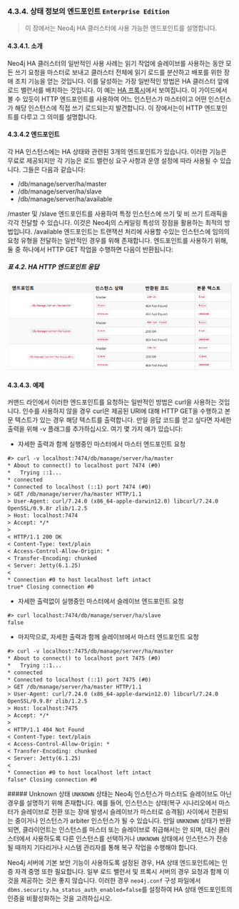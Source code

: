 ### 4.3.4. 상태 정보의 엔드포인트 `Enterprise Edition`
> 이 장에서는 Neo4j HA 클러스터에 사용 가능한 엔드포인트를 설명합니다.

#### 4.3.4.1. 소개
Neo4j HA 클러스터의 일반적인 사용 사례는 읽기 작업에 슬레이브를 사용하는 동안 모든 쓰기 요청을 마스터로 보내고 클러스터 전체에 읽기 로드를 분산하고 배포를 위한 장애 조치 기능을 얻는 것입니다. 이를 달성하는 가장 일반적인 방법은 HA 클러스터 앞에 로드 밸런서를 배치하는 것입니다. 이 예는 [HA 프록시](./haproxy-for-load-balancing.md)에서 보여집니다. 이 가이드에서 볼 수 있듯이 HTTP 엔드포인트를 사용하여 어느 인스턴스가 마스터이고 어떤 인스턴스가 해당 인스턴스에 직접 쓰기 로드되는지 발견합니다. 이 장에서는이 HTTP 엔드포인트를 다루고 그 의미를 설명합니다.

#### 4.3.4.2 엔드포인트
각 HA 인스턴스에는 HA 상태와 관련된 3개의 엔드포인트가 있습니다. 이러한 기능은 무료로 제공되지만 각 기능은 로드 밸런싱 요구 사항과 운영 설정에 따라 사용될 수 있습니다. 그들은 다음과 같습니다:
* /db/manage/server/ha/master
* /db/manage/server/ha/slave
* /db/manage/server/ha/available

/master 및 /slave 엔드포인트를 사용하여 특정 인스턴스에 쓰기 및 비 쓰기 트래픽을 각각 전달할 수 있습니다. 이것은 Neo4j의 스케일링 특성의 장점을 활용하는 최적의 방법입니다. /available 엔드포인트는 트랜잭션 처리에 사용할 수있는 인스턴스에 임의의 요청 유형을 전달하는 일반적인 경우를 위해 존재합니다.
엔드포인트를 사용하기 위해, 둘 중 하나에서 HTTP GET 작업을 수행하면 다음이 반환됩니다:

##### 표 4.2. HA HTTP 엔드포인트 응답
![HA HTTP endpoint responses](./HA-HTTP-endpoint-responses.png)

#### 4.3.4.3. 예제
커맨드 라인에서 이러한 엔드포인트를 요청하는 일반적인 방법은 curl을 사용하는 것입니다. 인수를 사용하지 않을 경우 curl은 제공된 URI에 대해 HTTP GET을 수행하고 본문 텍스트가 있는 경우 해당 텍스트를 출력합니다. 만일 응답 코드를 얻고 싶다면 자세한 출력을 위해 -v 플래그를 추가하십시오. 여기 몇 가지 예가 있습니다:
* 자세한 출력과 함께 실행중인 마스터에서 마스터 엔드포인트 요청

```
#> curl -v localhost:7474/db/manage/server/ha/master
* About to connect() to localhost port 7474 (#0)
*   Trying ::1...
* connected
* Connected to localhost (::1) port 7474 (#0)
> GET /db/manage/server/ha/master HTTP/1.1
> User-Agent: curl/7.24.0 (x86_64-apple-darwin12.0) libcurl/7.24.0 OpenSSL/0.9.8r zlib/1.2.5
> Host: localhost:7474
> Accept: */*
>
< HTTP/1.1 200 OK
< Content-Type: text/plain
< Access-Control-Allow-Origin: *
< Transfer-Encoding: chunked
< Server: Jetty(6.1.25)
<
* Connection #0 to host localhost left intact
true* Closing connection #0
```

* 자세한 출력없이 실행중인 마스터에서 슬레이브 엔드포인트 요청

```
#> curl localhost:7474/db/manage/server/ha/slave
false
```

* 마지막으로, 자세한 출력과 함께 슬레이브에서 마스터 엔드포인트 요청

```
#> curl -v localhost:7475/db/manage/server/ha/master
* About to connect() to localhost port 7475 (#0)
*   Trying ::1...
* connected
* Connected to localhost (::1) port 7475 (#0)
> GET /db/manage/server/ha/master HTTP/1.1
> User-Agent: curl/7.24.0 (x86_64-apple-darwin12.0) libcurl/7.24.0 OpenSSL/0.9.8r zlib/1.2.5
> Host: localhost:7475
> Accept: */*
>
< HTTP/1.1 404 Not Found
< Content-Type: text/plain
< Access-Control-Allow-Origin: *
< Transfer-Encoding: chunked
< Server: Jetty(6.1.25)
<
* Connection #0 to host localhost left intact
false* Closing connection #0
```
<span class="glyphicon glyphicon-info-sign" aria-hidden="true"> </span> ##### Unknown 상태
`UNKNOWN` 상태는 Neo4j 인스턴스가 마스터도 슬레이브도 아닌 경우를 설명하기 위해 존재합니다. 예를 들어, 인스턴스는 상태(복구 시나리오에서 마스터가 슬레이브로 전환 또는 장애 발생시 슬레이브가 마스터로 승격됨) 사이에서 전환되는 중이거나 인스턴스가 arbiter 인스턴스가 될 수 있습니다. 만일 `UNKNOWN` 상태가 반환되면, 클라이언트는 인스턴스를 마스터 또는 슬레이브로 취급해서는 안 되며, 대신 클러스터에서 사용하도록 다른 인스턴스를 선택하거나 `UNKNOWN` 상태에서 인스턴스가 전송 될 때까지 기다리거나 시스템 관리자를 통해 복구 작업을 수행해야 합니다.

Neo4j 서버에 기본 보안 기능이 사용하도록 설정된 경우, HA 상태 엔드포인트에는 인증 자격 중명 또한 필요합니다. 일부 로드 밸런서 및 프록시 서버의 경우 요청과 함께 이것을 제공하는 것은 좋지 않습니다. 이러한 경우 `neo4j.conf` 구성 파일에서 `dbms.security.ha_status_auth_enabled=false`를 설정하여 HA 상태 엔드포인트의 인증을 비활성화하는 것을 고려하십시오.
